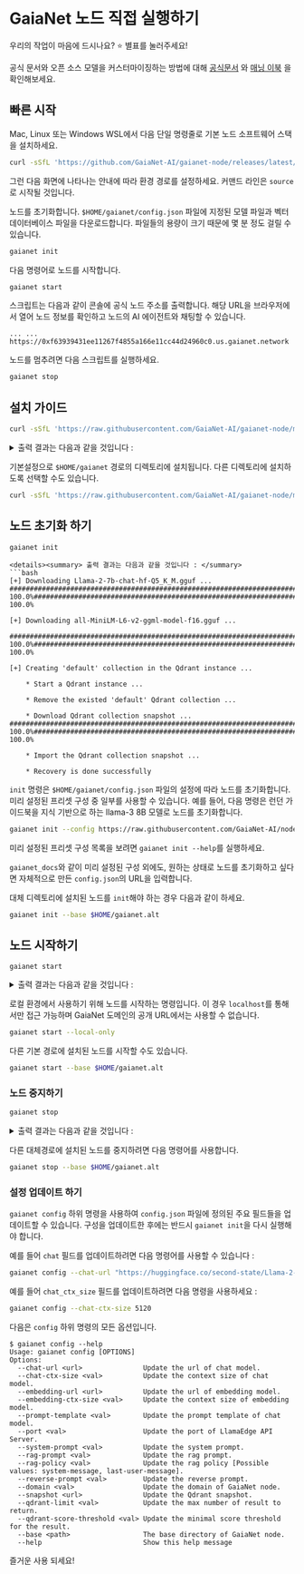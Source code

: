 # GaiaNet 노드 직접 실행하기

우리의 작업이 마음에 드시나요? ⭐ 별표를 눌러주세요!

공식 문서와 오픈 소스 모델을 커스터마이징하는 방법에 대해 [공식문서](https://docs.gaianet.ai/) 와 [매닝 이북](https://www.manning.com/liveprojectseries/open-source-llms-on-your-own-computer) 을 확인해보세요.

## 빠른 시작

Mac, Linux 또는 Windows WSL에서 다음 단일 명령줄로 기본 노드 소프트웨어 스택을 설치하세요.

```bash
curl -sSfL 'https://github.com/GaiaNet-AI/gaianet-node/releases/latest/download/install.sh' | bash
```

그런 다음 화면에 나타나는 안내에 따라 환경 경로를 설정하세요. 커맨드 라인은 `source`로 시작될 것입니다.

노드를 초기화합니다. `$HOME/gaianet/config.json` 파일에 지정된 모델 파일과 벡터 데이터베이스 파일을 다운로드합니다. 파일들의 용량이 크기 때문에 몇 분 정도 걸릴 수 있습니다.
```bash
gaianet init
```

다음 명령어로 노드를 시작합니다.

```bash
gaianet start
```

스크립트는 다음과 같이 콘솔에 공식 노드 주소를 출력합니다. 해당 URL을 브라우저에서 열어 노드 정보를 확인하고 노드의 AI 에이전트와 채팅할 수 있습니다.

```
... ... https://0xf63939431ee11267f4855a166e11cc44d24960c0.us.gaianet.network
```

노드를 멈추려면 다음 스크립트를 실행하세요.

```bash
gaianet stop
```

## 설치 가이드

```bash
curl -sSfL 'https://raw.githubusercontent.com/GaiaNet-AI/gaianet-node/main/install.sh' | bash
```

<details><summary> 출력 결과는 다음과 같을 것입니다 : </summary>

```console
[+] Downloading default config file ...
[+] Downloading nodeid.json ...
[+] Installing WasmEdge with wasi-nn_ggml plugin ...
Info: Detected Linux-x86_64
Info: WasmEdge Installation at /home/azureuser/.wasmedge
Info: Fetching WasmEdge-0.13.5
/tmp/wasmedge.2884467 ~/gaianet
######################################################################## 100.0%
~/gaianet
Info: Fetching WasmEdge-GGML-Plugin
Info: Detected CUDA version:
/tmp/wasmedge.2884467 ~/gaianet
######################################################################## 100.0%
~/gaianet
Installation of wasmedge-0.13.5 successful
WasmEdge binaries accessible
    The WasmEdge Runtime wasmedge version 0.13.5 is installed in /home/azureuser/.wasmedge/bin/wasmedge.
[+] Installing Qdrant binary...
    * Download Qdrant binary
################################################################################################## 100.0%
    * Initialize Qdrant directory
[+] Downloading the rag-api-server.wasm ...
################################################################################################## 100.0%
[+] Downloading dashboard ...
################################################################################################## 100.0%
```
</details>

기본설정으로 `$HOME/gaianet` 경로의 디렉토리에 설치됩니다. 다른 디렉토리에 설치하도록 선택할 수도 있습니다.

```bash
curl -sSfL 'https://raw.githubusercontent.com/GaiaNet-AI/gaianet-node/main/install.sh' | bash -s -- --base $HOME/gaianet.alt
```

## 노드 초기화 하기

```
gaianet init

<details><summary> 출력 결과는 다음과 같을 것입니다 : </summary>
```bash
[+] Downloading Llama-2-7b-chat-hf-Q5_K_M.gguf ...
############################################################################################################################## 100.0%############################################################################################################################## 100.0%

[+] Downloading all-MiniLM-L6-v2-ggml-model-f16.gguf ...

############################################################################################################################## 100.0%############################################################################################################################## 100.0%

[+] Creating 'default' collection in the Qdrant instance ...

    * Start a Qdrant instance ...

    * Remove the existed 'default' Qdrant collection ...

    * Download Qdrant collection snapshot ...
############################################################################################################################## 100.0%############################################################################################################################## 100.0%

    * Import the Qdrant collection snapshot ...

    * Recovery is done successfully
```

</details>

`init` 명령은 `$HOME/gaianet/config.json` 파일의 설정에 따라 노드를 초기화합니다. 미리 설정된 프리셋 구성 중 일부를 사용할 수 있습니다. 예를 들어, 다음 명령은 런던 가이드북을 지식 기반으로 하는 llama-3 8B 모델로 노드를 초기화합니다.

```bash
gaianet init --config https://raw.githubusercontent.com/GaiaNet-AI/node-configs/main/llama-3-8b-instruct_london/config.json
```

미리 설정된 프리셋 구성 목록을 보려면 `gaianet init --help`를 실행하세요.

`gaianet_docs`와 같이 미리 설정된 구성 외에도, 원하는 상태로 노드를 초기화하고 싶다면 자체적으로 만든 `config.json`의 URL을 입력합니다.


대체 디렉토리에 설치된 노드를 `init`해야 하는 경우 다음과 같이 하세요.

```bash
gaianet init --base $HOME/gaianet.alt
```

## 노드 시작하기

```
gaianet start
```
<details><summary> 출력 결과는 다음과 같을 것입니다 : </summary>
```bash
[+] Starting Qdrant instance ...
    Qdrant instance started with pid: 39762
[+] Starting LlamaEdge API Server ...
    Run the following command to start the LlamaEdge API Server:
wasmedge --dir .:./dashboard --nn-preload default:GGML:AUTO:Llama-2-7b-chat-hf-Q5_K_M.gguf --nn-preload embedding:GGML:AUTO:all-MiniLM-L6-v2-ggml-model-f16.gguf rag-api-server.wasm --model-name Llama-2-7b-chat-hf-Q5_K_M,all-MiniLM-L6-v2-ggml-model-f16 --ctx-size 4096,384 --prompt-template llama-2-chat --qdrant-collection-name default --web-ui ./ --socket-addr 0.0.0.0:8080 --log-prompts --log-stat --rag-prompt "Use the following pieces of context to answer the user's question.\nIf you don't know the answer, just say that you don't know, don't try to make up an answer.\n----------------\n"
    LlamaEdge API Server started with pid: 39796
```
</details>

로컬 환경에서 사용하기 위해 노드를 시작하는 명령입니다. 이 경우 `localhost`를 통해서만 접근 가능하며 GaiaNet 도메인의 공개 URL에서는 사용할 수 없습니다.

```bash
gaianet start --local-only
```

다른 기본 경로에 설치된 노드를 시작할 수도 있습니다.

```bash
gaianet start --base $HOME/gaianet.alt
```

### 노드 중지하기

```bash
gaianet stop
```

<details><summary> 출력 결과는 다음과 같을 것입니다 :  </summary>
```bash
[+] Stopping WasmEdge, Qdrant and frpc ...
```
</details>

다른 대체경로에 설치된 노드를 중지하려면 다음 명령어를 사용합니다.

```bash
gaianet stop --base $HOME/gaianet.alt
```

### 설정 업데이트 하기

`gaianet config` 하위 명령을 사용하여 `config.json` 파일에 정의된 주요 필드들을 업데이트할 수 있습니다. 구성을 업데이트한 후에는 반드시 `gaianet init`을 다시 실행해야 합니다.

예를 들어 `chat` 필드를 업데이트하려면 다음 명령어를 사용할 수 있습니다 :

```bash
gaianet config --chat-url "https://huggingface.co/second-state/Llama-2-13B-Chat-GGUF/resolve/main/Llama-2-13b-chat-hf-Q5_K_M.gguf"
```
예를 들어 `chat_ctx_size` 필드를 업데이트하려면 다음 명령을 사용하세요 :

```bash
gaianet config --chat-ctx-size 5120
```

다음은 `config` 하위 명령의 모든 옵션입니다.

```console
$ gaianet config --help
Usage: gaianet config [OPTIONS]
Options:
  --chat-url <url>               Update the url of chat model.
  --chat-ctx-size <val>          Update the context size of chat model.
  --embedding-url <url>          Update the url of embedding model.
  --embedding-ctx-size <val>     Update the context size of embedding model.
  --prompt-template <val>        Update the prompt template of chat model.
  --port <val>                   Update the port of LlamaEdge API Server.
  --system-prompt <val>          Update the system prompt.
  --rag-prompt <val>             Update the rag prompt.
  --rag-policy <val>             Update the rag policy [Possible values: system-message, last-user-message].
  --reverse-prompt <val>         Update the reverse prompt.
  --domain <val>                 Update the domain of GaiaNet node.
  --snapshot <url>               Update the Qdrant snapshot.
  --qdrant-limit <val>           Update the max number of result to return.
  --qdrant-score-threshold <val> Update the minimal score threshold for the result.
  --base <path>                  The base directory of GaiaNet node.
  --help                         Show this help message
```

즐거운 사용 되세요!
